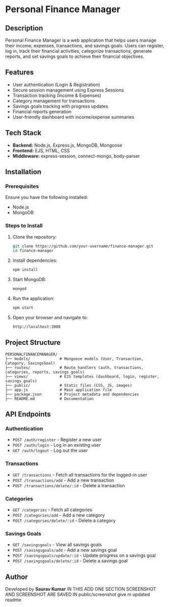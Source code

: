 # Personal Finance Manager

## Description

Personal Finance Manager is a web application that helps users manage their income, expenses, transactions, and savings goals. Users can register, log in, track their financial activities, categorize transactions, generate reports, and set savings goals to achieve their financial objectives.

## Features

- User authentication (Login & Registration)
- Secure session management using Express Sessions
- Transaction tracking (Income & Expenses)
- Category management for transactions
- Savings goals tracking with progress updates
- Financial reports generation
- User-friendly dashboard with income/expense summaries

## Tech Stack

- **Backend:** Node.js, Express.js, MongoDB, Mongoose
- **Frontend:** EJS, HTML, CSS
- **Middleware:** express-session, connect-mongo, body-parser

## Installation

### Prerequisites

Ensure you have the following installed:

- Node.js
- MongoDB

### Steps to Install

1. Clone the repository:
   ```sh
   git clone https://github.com/your-username/finance-manager.git
   cd finance-manager
   ```
2. Install dependencies:
   ```sh
   npm install
   ```
3. Start MongoDB:
   ```sh
   mongod
   ```
4. Run the application:
   ```sh
   npm start
   ```
5. Open your browser and navigate to:
   ```sh
   http://localhost:3000
   ```

## Project Structure

```
PERSONALFINANCEMANAGER/
├── models/             # Mongoose models (User, Transaction, Category, SavingsGoal)
├── routes/             # Route handlers (auth, transactions, categories, reports, savings goals)
├── views/              # EJS templates (dashboard, login, register, savings goals)
├── public/             # Static files (CSS, JS, images)
├── app.js              # Main application file
├── package.json        # Project metadata and dependencies
├── README.md           # Documentation
```

## API Endpoints

### Authentication

- `POST /auth/register` - Register a new user
- `POST /auth/login` - Log in an existing user
- `GET /auth/logout` - Log out the user

### Transactions

- `GET /transactions` - Fetch all transactions for the logged-in user
- `POST /transactions/add` - Add a new transaction
- `POST /transactions/delete/:id` - Delete a transaction

### Categories

- `GET /categories` - Fetch all categories
- `POST /categories/add` - Add a new category
- `POST /categories/delete/:id` - Delete a category

### Savings Goals

- `GET /savingsgoals` - View all savings goals
- `POST /savingsgoals/add` - Add a new savings goal
- `POST /savingsgoals/update/:id` - Update progress on a savings goal
- `POST /savingsgoals/delete/:id` - Delete a savings goal

##

## Author

Developed by **Saurav Kumar**  IN THIS ADD ONE SECTION SCREENSHOT AND SCREENSHOT ARE SAVED IN public/screenshot   give m updated readme
